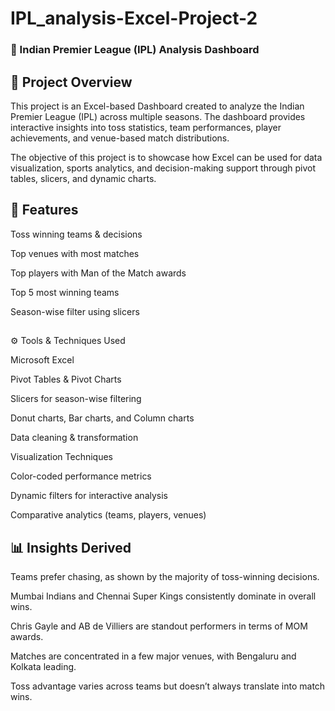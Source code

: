 # IPL_analysis-Excel-Project-2


### 🏏 Indian Premier League (IPL) Analysis Dashboard


## 📌 Project Overview

This project is an Excel-based Dashboard created to analyze the Indian Premier League (IPL) across multiple seasons. The dashboard provides interactive insights into toss statistics, team performances, player achievements, and venue-based match distributions.

The objective of this project is to showcase how Excel can be used for data visualization, sports analytics, and decision-making support through pivot tables, slicers, and dynamic charts.

## 🔑 Features

Toss winning teams & decisions

Top venues with most matches

Top players with Man of the Match awards

Top 5 most winning teams

Season-wise filter using slicers

## 
⚙️ Tools & Techniques Used

Microsoft Excel

Pivot Tables & Pivot Charts

Slicers for season-wise filtering

Donut charts, Bar charts, and Column charts

Data cleaning & transformation

Visualization Techniques

Color-coded performance metrics

Dynamic filters for interactive analysis

Comparative analytics (teams, players, venues)

## 📊 Insights Derived

Teams prefer chasing, as shown by the majority of toss-winning decisions.

Mumbai Indians and Chennai Super Kings consistently dominate in overall wins.

Chris Gayle and AB de Villiers are standout performers in terms of MOM awards.

Matches are concentrated in a few major venues, with Bengaluru and Kolkata leading.

Toss advantage varies across teams but doesn’t always translate into match wins.
